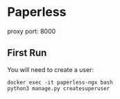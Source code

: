 # Paperless

proxy port: 8000


## First Run

You will need to create a user:

```
docker exec -it paperless-ngx bash
python3 manage.py createsuperuser
```
